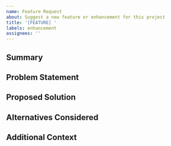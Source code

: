 ```yaml
---
name: Feature Request
about: Suggest a new feature or enhancement for this project
title: '[FEATURE] '
labels: enhancement
assignees: ''
---
```


<!-- 
Please fill out this template to help us understand and evaluate your feature request.
Addressing requirement: Standardized Feature Request Template
-->

## Summary
<!-- Provide a brief, clear description of the feature you're proposing -->

## Problem Statement
<!-- 
Describe the problem this feature will solve. Include:
- What's the current limitation/issue?
- Who is affected by this problem?
- What's the impact of not having this feature?
-->

## Proposed Solution
<!-- 
Describe your proposed solution in detail. Include:
- How should the feature work?
- What are the main components/steps?
- How will users interact with this feature?
- What are the expected outcomes?
-->

## Alternatives Considered
<!-- 
List any alternative solutions or features you've considered:
- What are the pros and cons of each alternative?
- Why is your proposed solution better?
- Are there any existing workarounds?
-->

## Additional Context
<!-- 
Add any other context about the feature request here:
- Screenshots or mockups if applicable
- Links to similar features in other products
- Technical considerations or dependencies
- Implementation suggestions
-->